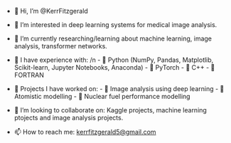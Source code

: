 - 👋 Hi, I’m @KerrFitzgerald

- 👀 I’m interested in deep learning systems for medical image analysis.

- 🌱 I’m currently researching/learning about machine learning, image analysis, transformer networks.

- 🌱 I have experience with: /n
           - 🌱 Python (NumPy, Pandas, Matplotlib, Scikit-learn, Jupyter Notebooks, Anaconda)
           - 🌱 PyTorch
           - 🌱 C++ 
           - 🌱 FORTRAN

- 🌱 Projects I have worked on:
           - 🌱 Image analysis using deep learning
           - 🌱 Atomistic modelling
           - 🌱 Nuclear fuel performance modelling

- 💞️ I’m looking to collaborate on: Kaggle projects, machine learning ptojects and image analysis projects.

- 📫 How to reach me: kerrfitzgerald5@gmail.com

<!---
KerrFitzgerald/KerrFitzgerald is a ✨ special ✨ repository because its `README.md` (this file) appears on your GitHub profile.
You can click the Preview link to take a look at your changes.
--->

